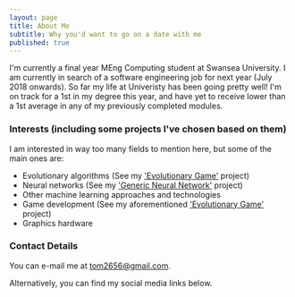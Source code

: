 ```yaml
---
layout: page
title: About Me
subtitle: Why you'd want to go on a date with me
published: true
---
```


I'm currently a final year MEng Computing student at Swansea University. I am currently in search of a software engineering job for next year (July 2018 onwards). So far my life at Univeristy has been going pretty well! I'm on track for a 1st in my degree this year, and have yet to receive lower than a 1st average in any of my previously completed modules.

### Interests (including some projects I've chosen based on them)

I am interested in way too many fields to mention here, but some of the main ones are:

- Evolutionary algorithms (See my ['Evolutionary Game'](https://github.com/ThomasFisherSE/EvolutionaryGame) project)
- Neural networks (See my ['Generic Neural Network'](https://github.com/ThomasFisherSE/GenericBackpropNN) project)
- Other machine learning approaches and technologies
- Game development (See my aforementioned ['Evolutionary Game'](https://github.com/ThomasFisherSE/EvolutionaryGame) project)
- Graphics hardware

### Contact Details

You can e-mail me at [tom2656@gmail.com](tom2656@gmail.com).

Alternatively, you can find my social media links below.
